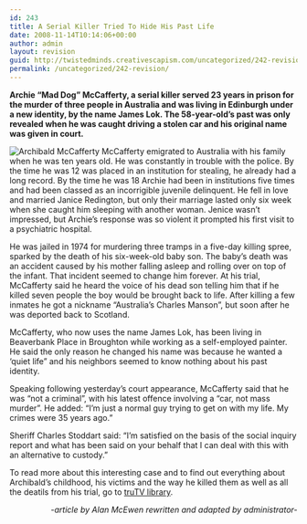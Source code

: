 ```yaml
---
id: 243
title: A Serial Killer Tried To Hide His Past Life
date: 2008-11-14T10:14:06+00:00
author: admin
layout: revision
guid: http://twistedminds.creativescapism.com/uncategorized/242-revision/
permalink: /uncategorized/242-revision/
---
```

<p class="dropcap-first">
  <strong>Archie &#8220;Mad Dog&#8221; McCafferty, a serial killer served 23 years in prison for the murder of three people in Australia and was living in Edinburgh under a new identity, by the name James Lok. The 58-year-old&#8217;s past was only revealed when he was caught driving a stolen car and his original name was given in court.</strong>
</p>

<img class="left" src="/img/post/Archibald.jpg" alt="Archibald McCafferty" /> McCafferty emigrated to Australia with his family when he was ten years old. He was constantly in trouble with the police. By the time he was 12 was placed in an institution for stealing, he already had a long record. By the time he was 18 Archie had been in institutions five times and had been classed as an incorrigible juvenile delinquent. He fell in love and married Janice Redington, but only their marriage lasted only six week when she caught him sleeping with another woman. Jenice wasn&#8217;t impressed, but Archie&#8217;s response was so violent it prompted his first visit to a psychiatric hospital.

He was jailed in 1974 for murdering three tramps in a five-day killing spree, sparked by the death of his six-week-old baby son. The baby&#8217;s death was an accident caused by his mother falling asleep and rolling over on top of the infant. That incident seemed to change him forever. At his trial, McCafferty said he heard the voice of his dead son telling him that if he killed seven people the boy would be brought back to life. After killing a few inmates he got a nickname &#8220;Australia&#8217;s Charles Manson&#8221;, but soon after he was deported back to Scotland.

McCafferty, who now uses the name James Lok, has been living in Beaverbank Place in Broughton while working as a self-employed painter. He said the only reason he changed his name was because he wanted a &#8216;quiet life&#8221; and his neighbors seemed to know nothing about his past identity.

Speaking following yesterday&#8217;s court appearance, McCafferty said that he was &#8220;not a criminal&#8221;, with his latest offence involving a &#8220;car, not mass murder&#8221;. He added: &#8220;I&#8217;m just a normal guy trying to get on with my life. My crimes were 35 years ago.&#8221;

Sheriff Charles Stoddart said: &#8220;I&#8217;m satisfied on the basis of the social inquiry report and what has been said on your behalf that I can deal with this with an alternative to custody.&#8221;

To read more about this interesting case and to find out everything about Archibald&#8217;s childhood, his victims and the way he killed them as well as all the deatils from his trial, go to [truTV library](http://www.trutv.com/library/crime/serial_killers/partners/mccafferty/index_1.html "trutv").

<p style="text-align: right;">
  <em>-article by Alan McEwen rewritten and adapted by administrator-</em>
</p>